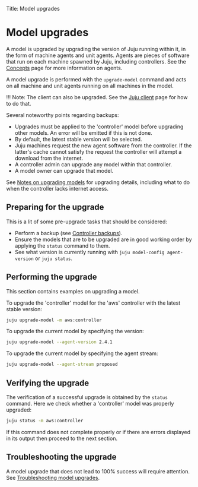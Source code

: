 Title: Model upgrades

# Model upgrades

A model is upgraded by upgrading the version of Juju running within it, in the
form of machine agents and unit agents. Agents are pieces of software that run
on each machine spawned by Juju, including controllers. See the
[Concepts][concepts-agent] page for more information on agents.

A model upgrade is performed with the `upgrade-model` command and acts on all
machine and unit agents running on all machines in the model.

!!! Note:
    The client can also be upgraded. See the [Juju client][client-upgrades]
    page for how to do that.

Several noteworthy points regarding backups:

- Upgrades must be applied to the 'controller' model before upgrading other
  models. An error will be emitted if this is not done.
- By default, the latest stable version will be selected.
- Juju machines request the new agent software from the controller. If the
  latter's cache cannot satisfy the request the controller will attempt a
  download from the internet.
- A controller admin can upgrade any model within that controller.
- A model owner can upgrade that model.

See [Notes on upgrading models][models-upgrade-notes] for upgrading details,
including what to do when the controller lacks internet access.

## Preparing for the upgrade

This is a lit of some pre-upgrade tasks that should be considered:

- Perform a backup (see [Controller backups][controller-backups]).
- Ensure the models that are to be upgraded are in good working order by
  applying the `status` command to them.
- See what version is currently running with
  `juju model-config agent-version` or `juju status`.

## Performing the upgrade

This section contains examples on upgrading a model.

To upgrade the 'controller' model for the 'aws' controller with the latest
stable version:

```bash
juju upgrade-model -m aws:controller
```

To upgrade the current model by specifying the version:

```bash
juju upgrade-model --agent-version 2.4.1
```

To upgrade the current model by specifying the agent stream:

```bash
juju upgrade-model --agent-stream proposed
```

## Verifying the upgrade

The verification of a successful upgrade is obtained by the `status` command.
Here we check whether a 'controller' model was properly upgraded:

```bash
juju status -m aws:controller
```

If this command does not complete properly or if there are errors displayed in
its output then proceed to the next section.

## Troubleshooting the upgrade

A model upgrade that does not lead to 100% success will require attention. See
[Troubleshooting model upgrades][troubleshooting-upgrade].


<!-- LINKS -->

[client-upgrades]: client.md#client-upgrades
[models-upgrade-notes]: models-upgrade-notes.md
[controller-backups]: controllers-backup.md
[concepts-agent]: juju-concepts.md#agent
[troubleshooting-upgrade]: troubleshooting-upgrade.md
